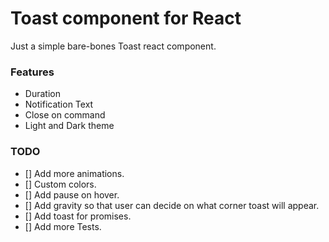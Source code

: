 # Toast component for React

Just a simple bare-bones Toast react component.

### Features

- Duration
- Notification Text
- Close on command
- Light and Dark theme

### TODO

- [] Add more animations.
- [] Custom colors.
- [] Add pause on hover.
- [] Add gravity so that user can decide on what corner toast will appear.
- [] Add toast for promises.
- [] Add more Tests.
